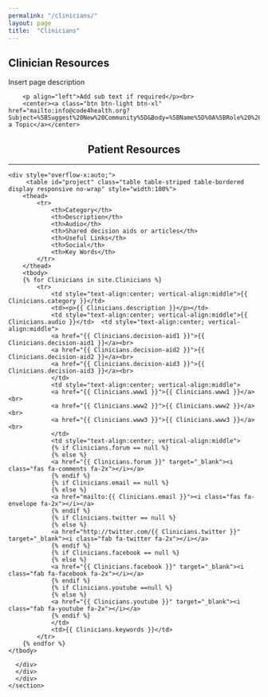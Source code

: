 ```yaml
---
permalink: "/clinicians/"
layout: page
title:  "Clinicians"
---
```


<section class="bg-primary text-white" id="about">
      <div class="container text-center">
        <h2 class="mb-4">Clinician Resources</h2>
        <p align="left">Insert page description</p>
		
		<p align="left">Add sub text if required</p><br>
		<center><a class="btn btn-light btn-xl" href="mailto:info@code4health.org?Subject=%5BSuggest%20New%20Community%5D&Body=%5BName%5D%0A%5BRole%20%26%20Organisation%5D%0A%5BDetails%20of%20the%20community%20and%20its%20aims%5D%0A%5BRelevant%20social%20media%20feeds%5D%0A%5BAny%20relevant%20partners/community%20members%5D%0A%5BLinks%20to%20any%20code%20repositories%20%28if%20applicable%29%5D%0A">Suggest a Topic</a></center>
</div>
</section>

<section id="Clinicians">
      <div class="container">
        <div class="row">
          <div class="col-lg-12">
            <center><h2 class="section-heading">Patient Resources</h2>
            <hr class="my-4"></center>

  	<div style="overflow-x:auto;">	
         <table id="project" class="table table-striped table-bordered display responsive no-wrap" style="width:100%">
        <thead>
            <tr>
                <th>Category</th>
                <th>Description</th>
                <th>Audio</th>
				<th>Shared decision aids or articles</th>
                <th>Useful Links</th>
                <th>Social</th>
                <th>Key Words</th>
            </tr>
        </thead>
        <tbody>
        {% for Clinicians in site.Clinicians %}
            <tr>
                <td style="text-align:center; vertical-align:middle">{{ Clinicians.category }}</td>
                <td><p>{{ Clinicians.description }}</p></td>
                <td style="text-align:center; vertical-align:middle">{{ Clinicians.audio }}</td>  <td style="text-align:center; vertical-align:middle">
                <a href="{{ Clinicians.decision-aid1 }}">{{ Clinicians.decision-aid1 }}</a><br>
                <a href="{{ Clinicians.decision-aid2 }}">{{ Clinicians.decision-aid2 }}</a><br>
                <a href="{{ Clinicians.decision-aid3 }}">{{ Clinicians.decision-aid3 }}</a><br>
                </td>    
                <td style="text-align:center; vertical-align:middle">
                <a href="{{ Clinicians.www1 }}">{{ Clinicians.www1 }}</a><br>
                <a href="{{ Clinicians.www2 }}">{{ Clinicians.www2 }}</a><br>
                <a href="{{ Clinicians.www3 }}">{{ Clinicians.www3 }}</a><br>
                </td>
                <td style="text-align:center; vertical-align:middle">
                {% if Clinicians.forum == null %}
                {% else %}
                <a href="{{ Clinicians.forum }}" target="_blank"><i class="fas fa-comments fa-2x"></i></a>
                {% endif %}
                {% if Clinicians.email == null %}
                {% else %}
                <a href="mailto:{{ Clinicians.email }}"><i class="fas fa-envelope fa-2x"></i></a>
                {% endif %}
                {% if Clinicians.twitter == null %}
                {% else %}
                <a href="http://twitter.com/{{ Clinicians.twitter }}" target="_blank"><i class="fab fa-twitter fa-2x"></i></a>
                {% endif %}
                {% if Clinicians.facebook == null %}
                {% else %}
                <a href="{{ Clinicians.facebook }}" target="_blank"><i class="fab fa-facebook fa-2x"></i></a>
                {% endif %}
                {% if Clinicians.youtube ==null %}
                {% else %}
                <a href="{{ Clinicians.youtube }}" target="_blank"><i class="fab fa-youtube fa-2x"></i></a>
                {% endif %}
                </td>
                <td>{{ Clinicians.keywords }}</td>
            </tr>
        {% endfor %}
    </tbody>
</table>
</div>

        
      </div>
	  </div>
	  </div>
    </section>
